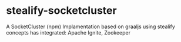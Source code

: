 # stealify-socketcluster
A SocketCluster (npm) Implamentation based on graaljs using stealify concepts has integrated: Apache Ignite,  Zookeeper
